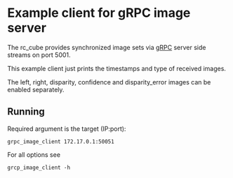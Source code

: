 Example client for gRPC image server
====================================

The rc_cube provides synchronized image sets via [gRPC](https://grpc.io/) server side streams on port 5001.

This example client just prints the timestamps and type of received images.

The left, right, disparity, confidence and disparity_error images can be enabled separately.

Running
-------

Required argument is the target (IP:port):

    grpc_image_client 172.17.0.1:50051

For all options see

    grcp_image_client -h

